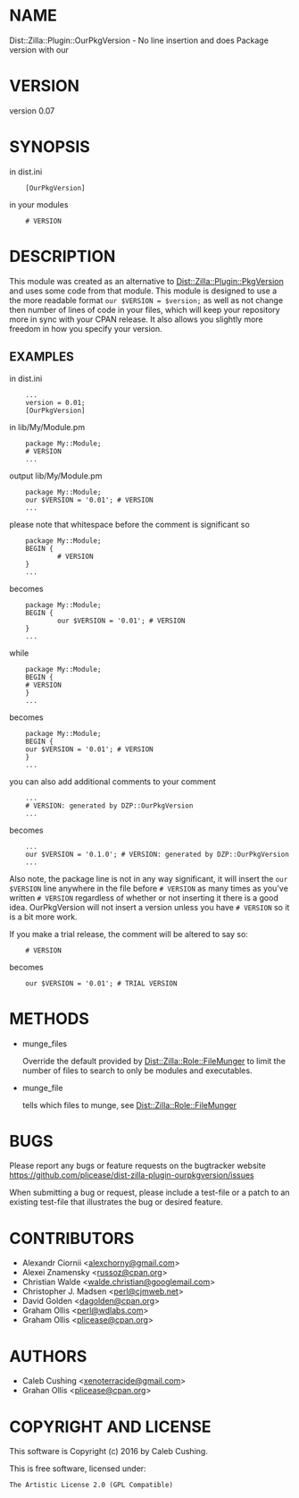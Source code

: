 # NAME

Dist::Zilla::Plugin::OurPkgVersion - No line insertion and does Package version with our

# VERSION

version 0.07

# SYNOPSIS

in dist.ini

        [OurPkgVersion]

in your modules

        # VERSION

# DESCRIPTION

This module was created as an alternative to
[Dist::Zilla::Plugin::PkgVersion](https://metacpan.org/pod/Dist::Zilla::Plugin::PkgVersion) and uses some code from that module. This
module is designed to use a the more readable format `our $VERSION =
$version;` as well as not change then number of lines of code in your files,
which will keep your repository more in sync with your CPAN release. It also
allows you slightly more freedom in how you specify your version.

## EXAMPLES

in dist.ini

        ...
        version = 0.01;
        [OurPkgVersion]

in lib/My/Module.pm

        package My::Module;
        # VERSION
        ...

output lib/My/Module.pm

        package My::Module;
        our $VERSION = '0.01'; # VERSION
        ...

please note that whitespace before the comment is significant so

        package My::Module;
        BEGIN {
                # VERSION
        }
        ...

becomes

        package My::Module;
        BEGIN {
                our $VERSION = '0.01'; # VERSION
        }
        ...

while

        package My::Module;
        BEGIN {
        # VERSION
        }
        ...

becomes

        package My::Module;
        BEGIN {
        our $VERSION = '0.01'; # VERSION
        }
        ...

you can also add additional comments to your comment

        ...
        # VERSION: generated by DZP::OurPkgVersion
        ...

becomes

        ...
        our $VERSION = '0.1.0'; # VERSION: generated by DZP::OurPkgVersion
        ...

Also note, the package line is not in any way significant, it will insert the
`our $VERSION` line anywhere in the file before `# VERSION` as many times as
you've written `# VERSION` regardless of whether or not inserting it there is
a good idea. OurPkgVersion will not insert a version unless you have `#
VERSION` so it is a bit more work.

If you make a trial release, the comment will be altered to say so:

        # VERSION

becomes

        our $VERSION = '0.01'; # TRIAL VERSION

# METHODS

- munge\_files

    Override the default provided by [Dist::Zilla::Role::FileMunger](https://metacpan.org/pod/Dist::Zilla::Role::FileMunger) to limit
    the number of files to search to only be modules and executables.

- munge\_file

    tells which files to munge, see [Dist::Zilla::Role::FileMunger](https://metacpan.org/pod/Dist::Zilla::Role::FileMunger)

# BUGS

Please report any bugs or feature requests on the bugtracker website
https://github.com/plicease/dist-zilla-plugin-ourpkgversion/issues

When submitting a bug or request, please include a test-file or a
patch to an existing test-file that illustrates the bug or desired
feature.

# CONTRIBUTORS

- Alexandr Ciornii &lt;alexchorny@gmail.com>
- Alexei Znamensky &lt;russoz@cpan.org>
- Christian Walde &lt;walde.christian@googlemail.com>
- Christopher J. Madsen &lt;perl@cjmweb.net>
- David Golden &lt;dagolden@cpan.org>
- Graham Ollis &lt;perl@wdlabs.com>
- Graham Ollis &lt;plicease@cpan.org>

# AUTHORS

- Caleb Cushing &lt;xenoterracide@gmail.com>
- Grahan Ollis &lt;plicease@cpan.org>

# COPYRIGHT AND LICENSE

This software is Copyright (c) 2016 by Caleb Cushing.

This is free software, licensed under:

    The Artistic License 2.0 (GPL Compatible)
